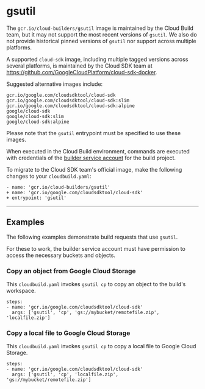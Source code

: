 # gsutil

The `gcr.io/cloud-builders/gsutil` image is maintained by the Cloud Build team,
but it may not support the most recent versions of `gsutil`. We also do not
provide historical pinned versions of `gsutil` nor support across multiple
platforms.

A supported `cloud-sdk` image, including multiple tagged versions across several
platforms, is maintained by the Cloud SDK team at
https://github.com/GoogleCloudPlatform/cloud-sdk-docker.

Suggested alternative images include:

    gcr.io/google.com/cloudsdktool/cloud-sdk
    gcr.io/google.com/cloudsdktool/cloud-sdk:slim
    gcr.io/google.com/cloudsdktool/cloud-sdk:alpine
	google/cloud-sdk
	google/cloud-sdk:slim
	google/cloud-sdk:alpine

Please note that the `gsutil` entrypoint must be specified to use these images.

When executed in the Cloud Build environment, commands are executed with
credentials of the [builder service
account](https://cloud.google.com/cloud-build/docs/permissions) for the build
project.

To migrate to the Cloud SDK team's official image, make the following changes
to your `cloudbuild.yaml`:

```
- name: 'gcr.io/cloud-builders/gsutil'
+ name: 'gcr.io/google.com/cloudsdktool/cloud-sdk'
+ entrypoint: 'gsutil'
```

-------

## Examples

The following examples demonstrate build requests that use `gsutil`.

For these to work, the builder service account must have permission to access
the necessary buckets and objects.

### Copy an object from Google Cloud Storage

This `cloudbuild.yaml` invokes `gsutil cp` to copy an object to the build's
workspace.

```
steps:
- name: 'gcr.io/google.com/cloudsdktool/cloud-sdk'
  args: ['gsutil', 'cp', 'gs://mybucket/remotefile.zip', 'localfile.zip']
```

### Copy a local file to Google Cloud Storage

This `cloudbuild.yaml` invokes `gsutil cp` to copy a local file to Google Cloud
Storage.

```
steps:
- name: 'gcr.io/google.com/cloudsdktool/cloud-sdk'
  args: ['gsutil', 'cp', 'localfile.zip', 'gs://mybucket/remotefile.zip']
```
